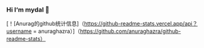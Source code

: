 ### Hi I‘m mydal 👋

[！[Anurag的github统计信息]（https://github-readme-stats.vercel.app/api？username = anuraghazra）]（https://github.com/anuraghazra/github-readme-stats）
